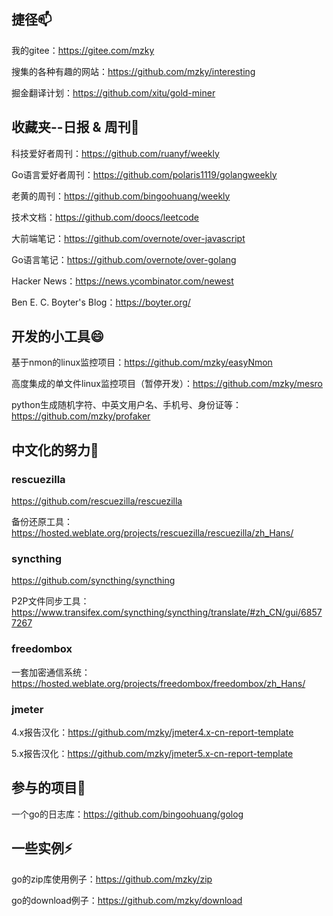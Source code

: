 ## 捷径📫

我的gitee：https://gitee.com/mzky

搜集的各种有趣的网站：https://github.com/mzky/interesting

掘金翻译计划：https://github.com/xitu/gold-miner

## 收藏夹--日报 & 周刊👋

科技爱好者周刊：https://github.com/ruanyf/weekly

Go语言爱好者周刊：https://github.com/polaris1119/golangweekly

老黄的周刊：https://github.com/bingoohuang/weekly

技术文档：https://github.com/doocs/leetcode

大前端笔记：https://github.com/overnote/over-javascript

Go语言笔记：https://github.com/overnote/over-golang

Hacker News：https://news.ycombinator.com/newest

Ben E. C. Boyter's Blog：https://boyter.org/

## 开发的小工具😄

基于nmon的linux监控项目：https://github.com/mzky/easyNmon

高度集成的单文件linux监控项目（暂停开发）：https://github.com/mzky/mesro

python生成随机字符、中英文用户名、手机号、身份证等：https://github.com/mzky/profaker


## 中文化的努力🌱

### rescuezilla
https://github.com/rescuezilla/rescuezilla

备份还原工具：https://hosted.weblate.org/projects/rescuezilla/rescuezilla/zh_Hans/


### syncthing
https://github.com/syncthing/syncthing

P2P文件同步工具：https://www.transifex.com/syncthing/syncthing/translate/#zh_CN/gui/68577267 


### freedombox
一套加密通信系统：https://hosted.weblate.org/projects/freedombox/freedombox/zh_Hans/


### jmeter

4.x报告汉化：https://github.com/mzky/jmeter4.x-cn-report-template

5.x报告汉化：https://github.com/mzky/jmeter5.x-cn-report-template


## 参与的项目👯

一个go的日志库：https://github.com/bingoohuang/golog


## 一些实例⚡

go的zip库使用例子：https://github.com/mzky/zip

go的download例子：https://github.com/mzky/download



